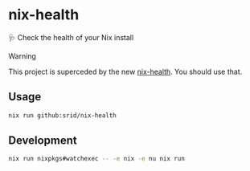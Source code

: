 # nix-health

🩺 Check the health of your Nix install

> [!WARNING] 
> This project is superceded by the new [nix-health](https://github.com/juspay/nix-browser/tree/main/crates/nix_health). You should use that.

## Usage

```sh
nix run github:srid/nix-health
```

## Development

```sh
nix run nixpkgs#watchexec -- -e nix -e nu nix run
```
